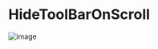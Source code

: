 # HideToolBarOnScroll

 ![image](https://github.com/lishuang1234/HideToolBarOnScroll/raw/master/HideToolBarOnScroll/gif/optimized.gif)
